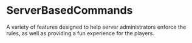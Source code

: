# ServerBasedCommands
A variety of features designed to help server administrators enforce the rules, as well as providing a fun experience for the players.
